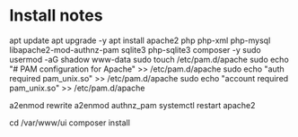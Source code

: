 # Install notes

 apt update
 apt upgrade -y
 apt install apache2 php php-xml php-mysql libapache2-mod-authnz-pam sqlite3 php-sqlite3 composer -y
 sudo usermod -aG shadow www-data
 sudo touch /etc/pam.d/apache
 sudo echo "# PAM configuration for Apache" >> /etc/pam.d/apache
 sudo echo "auth required pam_unix.so" >> /etc/pam.d/apache
 sudo echo "account required pam_unix.so" >> /etc/pam.d/apache


 a2enmod rewrite
 a2enmod authnz_pam
 systemctl restart apache2
 
 cd /var/www/ui
 composer install